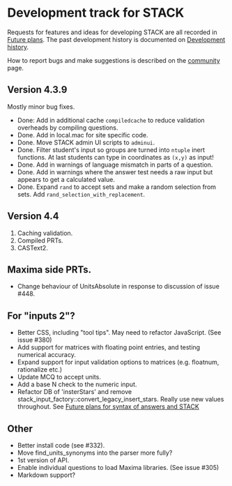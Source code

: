 # Development track for STACK

Requests for features and ideas for developing STACK are all recorded in [Future plans](Future_plans.md). The
past development history is documented on [Development history](Development_history.md).

How to report bugs and make suggestions is described on the [community](../About/Community.md) page.

## Version 4.3.9

Mostly minor bug fixes.

* Done: Add in additional cache `compiledcache` to reduce validation overheads by compiling questions.
* Done. Add in local.mac for site specific code.
* Done. Move STACK admin UI scripts to `adminui`.
* Done. Filter student's input so groups are turned into `ntuple` inert functions.  At last students can type in coordinates as `(x,y)` as input!
* Done. Add in warnings of language mismatch in parts of a question.
* Done. Add in warnings where the answer test needs a raw input but appears to get a calculated value.
* Done. Expand `rand` to accept sets and make a random selection from sets.  Add `rand_selection_with_replacement`.

## Version 4.4

1. Caching validation.
2. Compiled PRTs.
3. CASText2.

## Maxima side PRTs.

* Change behaviour of UnitsAbsolute in response to discussion of issue #448.

## For "inputs 2"?

* Better CSS, including "tool tips".  May need to refactor JavaScript.  (See issue #380)
* Add support for matrices with floating point entries, and testing numerical accuracy.
* Expand support for input validation options to matrices (e.g. floatnum, rationalize etc.)
* Update MCQ to accept units.
* Add a base N check to the numeric input.
* Refactor DB of 'insterStars' and remove stack_input_factory::convert_legacy_insert_stars.  Really use new values throughout.  See [Future plans for syntax of answers and STACK](Syntax_Future.md)

## Other

* Better install code (see #332).
* Move find_units_synonyms into the parser more fully?
* 1st version of API.
* Enable individual questions to load Maxima libraries.  (See issue #305)
* Markdown support?

